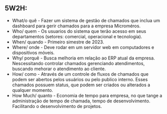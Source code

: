 ## 5W2H:
* What/o quê - Fazer um sistema de gestão de chamados que inclua um dashboard para gerir chamados para a empresa Microméros.
* Who/ quem - Os usuarios do sistema que terão acesso em seus departamentos (setores: comercial, operacional e tecnologia).
* When/ quando - Primeiro simestre de 2023.
* Where/ onde - Deve rodar em um servidor web em computadores e dispositivos móveis.
* Why/ porquê - Busca melhoria em relação ao ERP atual da empresa. Nescessitando controlar chamados gerenciando atendimentos, buscando mehorar o atendimento ao cliente.
* How/ como - Através de um controle de fluxos de chamados que podem ser abertos pelos usuários ou pelo publico interno. Esses chamados possuem status, que podem ser criados ou alterados a qualquer momento.
* How Much/ quanto - Economia de tempo para empresa, no que tange a administração de tempo de chamada, tempo de desenvolvimento. Facilitando o desenvolvimento de projetos.
